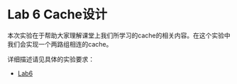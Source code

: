 # Lab 6 Cache设计

本次实验在于帮助大家理解课堂上我们所学习的cache的相关内容。在这个实验中我们会实现一个两路组相连的cache。



详细描述请见具体的实验要求：

* [Lab6](Lab6/Lab6)